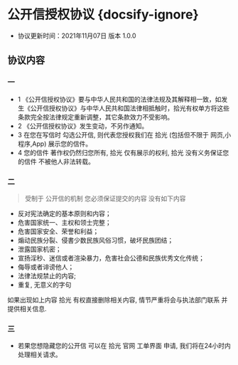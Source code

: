 # 公开信授权协议 {docsify-ignore}

- 协议更新时间：2021年11月07日 版本 1.0.0

## 协议内容

### 一

- 1 《公开信授权协议》要与中华人民共和国的法律法规及其解释相一致，如发生《公开信授权协议》与中华人民共和国法律相抵触时，拾光有权单方将这些条款完全按法律规定重新调整，其它条款效力不受影响。
- 2 《公开信授权协议》发生变动，不另作通知。
- 3  在您在写信时 勾选公开信, 则代表您授权我们在 拾光 (包括但不限于 网页,小程序,App) 展示您的信件。
- 4  您的信件 著作权仍然归您所有, 拾光 仅有展示的权利, 拾光 没有义务保证您的信件 不被他人非法转载。

### 二

> 受制于 公开信的机制 您必须保证提交的内容 没有如下内容

- 反对宪法确定的基本原则和内容；
- 危害国家统一、主权和领士完整；
- 危害国家安全、荣誉和利益；
- 煽动民族分裂、侵書少数民族风俗习惯，破坏民族团结；
- 泄露国家机密；
- 宣扬淫秒、迷信或者渲染暴力，危害社会公德和民族优秀文化传统；
- 侮辱或者诽谤他人；
- 法律法规禁止的内容;
- 重复, 无意义的字句

如果出现如上内容 拾光 有权直接删除相关内容, 情节严重将会与执法部门联系 并提供相关信息.

### 三

- 若果您想隐藏您的公开信 可以在 拾光 官网 工单界面 申请, 我们将在24小时内处理相关请求。
